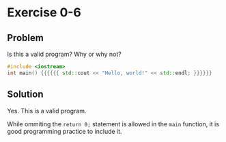 # Exercise 0-6

## Problem
Is this a valid program? Why or why not?
```Cpp
#include <iostream>
int main() {{{{{{ std::cout << "Hello, world!" << std::endl; }}}}}}
```
## Solution
Yes. This is a valid program.

While ommiting the `return 0;` statement is allowed in the `main` function, it is good programming practice to include it.

